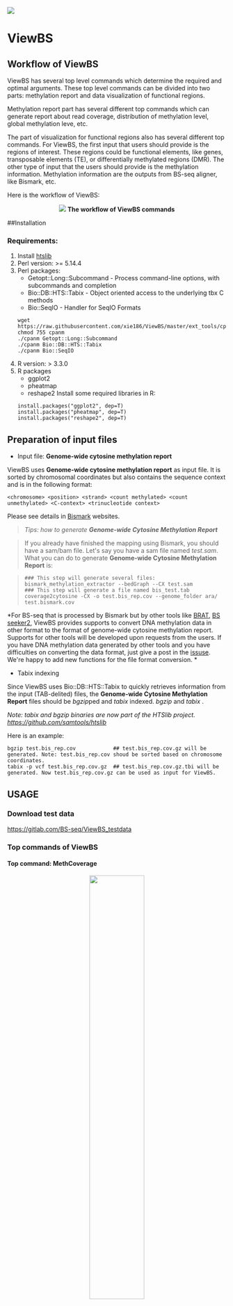 ![](image/Header_bioinfoCore.png)
# ViewBS

## Workflow of ViewBS

ViewBS has several top level commands which determine the required and optimal arguments. These top level commands can be divided into two parts: methylation report and data visualization of functional regions.

Methylation report part has several different top commands which can generate report about read coverage, distribution of methylation level, global methylation leve, etc.

The part of visualization for functional regions also has several different top commands. For ViewBS, the first input that users should provide is the regions of interest. These regions could be functional elements, like genes, transposable elements (TE), or differentially methylated regions (DMR). The other type of input that the users should provide is the methylation information. Methylation information are the outputs from BS-seq aligner, like Bismark, etc.

Here is the workflow of ViewBS:

<p align="center">
  <img src="./image/ViewBS_workflow.png">
  <b>The workflow of ViewBS commands</b><br>
</p>

##Installation

### Requirements:
1. Install [htslib](https://github.com/samtools/htslib)
2. Perl version: >= 5.14.4
3. Perl packages:
   * Getopt::Long::Subcommand - Process command-line options, with subcommands and completion
   * Bio::DB::HTS::Tabix - Object oriented access to the underlying tbx C methods
   * Bio::SeqIO - Handler for SeqIO Formats
    ```
    wget https://raw.githubusercontent.com/xie186/ViewBS/master/ext_tools/cpanm
    chmod 755 cpanm
    ./cpanm Getopt::Long::Subcommand
    ./cpanm Bio::DB::HTS::Tabix 
    ./cpanm Bio::SeqIO
    ```
4. R version: > 3.3.0
5. R packages
    * ggplot2
    * pheatmap
    * reshape2
    Install some required libraries in R:
    ```
    install.packages("ggplot2", dep=T)
    install.packages("pheatmap", dep=T)
    install.packages("reshape2", dep=T)
    ```
## Preparation of input files

* Input file: __Genome-wide cytosine methylation report__

ViewBS uses __Genome-wide cytosine methylation report__ as input file. It is sorted by chromosomal coordinates but also contains the sequence context and is in the following format:
```
<chromosome> <position> <strand> <count methylated> <count unmethylated> <C-context> <trinucleotide context>
```
Please see details in [Bismark](http://www.bioinformatics.babraham.ac.uk/projects/bismark/) websites.

> *Tips: how to generate __Genome-wide Cytosine Methylation Report__*

> If you already have finished the mapping using Bismark, you should have a sam/bam file. Let's say you have a sam file named *test.sam*. What you can do to generate __Genome-wide Cytosine Methylation Report__ is:

> ```
> ### This step will generate several files:
> bismark_methylation_extractor --bedGraph --CX test.sam
> ### This step will generate a file named bis_test.tab
> coverage2cytosine -CX -o test.bis_rep.cov --genome_folder ara/ test.bismark.cov
> ```
*For BS-seq that is processed by Bismark but by other tools like [BRAT](http://compbio.cs.ucr.edu/brat/), [BS seeker2](https://github.com/BSSeeker/BSseeker2), ViewBS provides supports to convert DNA methylation data in other format to the format of genome-wide cytosine methylation report. Supports for other tools will be developed upon requests from the users. If you have DNA methylation data generated by other tools and you have difficulties on converting the data format, just give a post in the [issuse](https://github.com/readbio/ViewBS/issues). We're happy to add new functions for the file format conversion. *

* Tabix indexing 

Since ViewBS uses Bio::DB::HTS::Tabix to quickly retrieves information from the input (TAB-delited) files, the __Genome-wide Cytosine Methylation Report__ files should be *bgzip*ped and *tabix* indexed. *bgzip* and *tabix* . 

*Note: tabix and bgzip binaries are now part of the HTSlib project. https://github.com/samtools/htslib*

Here is an example:
```
bgzip test.bis_rep.cov            ## test.bis_rep.cov.gz will be generated. Note: test.bis_rep.cov shoud be sorted based on chromosome coordinates.
tabix -p vcf test.bis_rep.cov.gz  ## test.bis_rep.cov.gz.tbi will be generated. Now test.bis_rep.cov.gz can be used as input for ViewBS. 
```

## USAGE

### Download test data

https://gitlab.com/BS-seq/ViewBS_testdata

### Top commands of ViewBS 

#### Top command: MethCoverage

<p align="center">
  <img src="image/methCoverage_example1.PNG" width="50%" height="50%">
</p>
<p align="center">
  <b>An Example of Coverage Distribution of BS-seq</b><br>
</p>

To generate the figure above, use the command shown as below:
```
ViewBS MethCoverage --reference TAIR10_chr_all.fasta --sample bis_WT.tab.gz,WT --sample bis_cmt23.tab.gz,cmt23 --sample bis_cmt2-3.tab.gz,cmt2-3 --sample bis_drm12cmt23.tab.gz,drm12cmt12 --sample bis_drm12cmt2.tab.gz,drm12cmt2 --outdir methCoverage --prefix cmt2_proj_allsam
```
Under *methCoverage* folder, there will be three files generated.

* Table for global methylation level.

| Sample 	| Context  	| Depth 	| Percentage       	|
|--------	|----------	|-------	|------------------	|
| cmt2-3 	| CG       	| 1     	| 93.3323115145888 	|
| cmt2-3 	| CG       	| 2     	| 91.6474703919394 	|
| ...    	| ...      	| ...   	| ...              	|
| ...    	| ...      	| ...   	| ...              	|
| WT     	| CG       	| 1     	| 93.8364493009668 	|

* A shell script which can re-generate the figure in PDF file.
* A figure in PDF file.

#### Top command: BisNonConvRate

<p align="center">
  <img src="image/BisNonConversionRate_example1.png" width="50%" height="50%">
</p>
<p align="center">
  <b>An Example of BisNonConvRate</b><br>
</p>

To generate the figure above, use the command shown as below:
```
ViewBS BisNonConvRate --chrom chrC --sample bis_WT.tab.gz,WT --sample bis_cmt23.tab.gz,cmt23 --sample bis_cmt2-3.tab.gz,cmt2-3 --sample bis_drm12cmt2.tab.gz,drm12cmt2 --sample bis_drm12cmt23.tab.gz,drm12cmt23 --outdir BisNonConvRate --prefix cmt2_proj_allsam
```
Under *BisNonConvRate*, there will be three files generated.

* Table for global methylation level.

| Sample     | BisNonConvRate |
|------------|----------------|
| cmt2-3     | 0.053          |
| drm12cmt2  | 0.048          |
| drm12cmt12 | 0.040          |
| cmt23      | 0.046          |
| WT         | 0.075          |

* A shell script which can re-generate the figure in PDF file.
* A figure in PDF file.

#### GlobalMethLev

<p align="center">
  <img src="image/GlobalMethLev_example2.png" width="50%" height="50%">
</p>
<p align="center">
  <b>An Example of GlobalMethLev</b><br>
</p>

To generate the figure above, use the command shown as below:
```
ViewBS GlobalMethLev --sample bis_WT.tab.gz,WT --sample bis_cmt23.tab.gz,cmt23 --sample bis_cmt2-3.tab.gz,cmt2-3 --sample bis_drm12cmt2.tab.gz,drm12cmt2 --sample bis_drm12cmt23.tab.gz,drm12cmt23 --outdir methGlobal --prefix cmt2_proj_allsam
```
Under *methGlobal*, there will be three files generated.

* Table for global methylation level.

| Sample     	| CG    	| CHG   	| CHH   	|
|------------	|-------	|-------	|-------	|
| cmt2-3     	| 0.227 	| 0.062 	| 0.010 	|
| drm12cmt2  	| 0.220 	| 0.058 	| 0.005 	|
| cmt23      	| 0.224 	| 0.009 	| 0.011 	|
| drm12cmt23 	| 0.219 	| 0.004 	| 0.005 	|
| WT         	| 0.245 	| 0.079 	| 0.029 	|

* A shell script which can re-generate the figure in PDF file.
* A figure in PDF file. 

#### MethLevDist

<p align="center">
  <img src="image/methLevDist_example1.PNG" width="50%" height="50%">
</p>
<p align="center">
  <b>An Example of MethLevDist</b><br>
</p>

To generate the figure above, use the command shown as below:
```
ViewBS.pl MethLevDist --sample bis_WT.tab.gz,WT --sample bis_cmt23.tab.gz,cmt23 --sample bis_cmt2-3.tab.gz,cmt2-3 --sample bis_drm12cmt23.tab.gz,drm12cmt12 --sample bis_drm12cmt2.tab.gz,drm12cmt2 --outdir methLevDist --prefix cmt2_proj_allsam --binMethLev 0.1
```
* Table for numbers and percentages of sites in each methylation level bin.

| Sample 	| Context  	| MethLevBinMidPoint 	| Number   	| Percentage 	|
|--------	|----------	|------------------	|----------	|------------	|
| cmt2-3 	| CG       	| 0.05             	| 3305969  	| 12.83      	|
| cmt2-3 	| CG       	| 0.15             	| 62823    	| 0.24       	|
| cmt2-3 	| CG       	| 0.25             	| 25182    	| 0.09       	|
| ...    	| ...      	| ...              	| ...      	| ..         	|
| WT     	| CG       	| 0.05             	| 3470693  	| 13.73      	|

* A shell script which can re-generate the figure in PDF file.
* A figure in PDF file.

#### MethGeno

<p align="center">
  <img src="./image/bis_geno_sample_MethGeno_CHH.PNG">
</p>
<p align="center">
  <b>An example of MethGeno</b><br>
</p>

To generate the figure above, use the command shown as below:
```
ViewBS MethGeno --genomeLength TAIR10_chr_all.fasta.fai --sample bis_WT.tab.gz,WT --sample bis_cmt23.tab.gz,cmt23 --sample bis_cmt2-3.tab.gz,cmt2-3 --sample bis_drm12cmt2.tab.gz,drm12cmt2 --sample bis_drm12cmt23.tab.gz,drm12cmt23 --prefix bis_geno_sample --context CHH
```

_Note: fai file can generated by samtools: ```samtools faidx TAIR10_chr_all.fasta```_

#### View MethHeatmap

Region file format:
* 1st column: chromsome ID;
* 2nd column: start position;
* 3rd column: end position;
* 4th column: region ID

*Note: If the file has 4th column, each row in this column should be unique.* 

<p align="center">
  <img src="./image/MethHeatmap_hist.png">
</p>
<p align="center">
  <b>An example of MethHeatmap</b><br>
</p>

To generate the figure above, use the command shown as below:
```
ViewBS MethOverRegion --region TAIR10_Transposable_Elements.chr1.bed --sample bis_WT.tab.gz,WT --sample bis_cmt23.tab.gz,cmt23 --sample bis_cmt2-3.tab.gz,cmt2-3 --sample bis_drm12cmt2.tab.gz,drm12cmt2 --sample bis_drm12cmt23.tab.gz,drm12cmt23 --prefix bis_TE_chr1_sample --context CHG
```

#### MethOverRegion

<p align="center">
  <img src="./image/methOverRegion_TE.png">
</p>
<p align="center">
  <b>An example of MethOverregion</b><br>
</p>

```
ViewBS MethOverRegion --region TAIR10_Transposable_Elements.chr1.bed --sample bis_WT.tab.gz,WT --sample bis_cmt23.tab.gz,cmt23 --sample bis_cmt2-3.tab.gz,cmt2-3 --sample bis_drm12cmt2.tab.gz,drm12cmt2 --sample bis_drm12cmt23.tab.gz,drm12cmt23 --prefix bis_TE_chr1_sample --context CHG
```

Besides providing sample and region information in the commind line, you can also read the information from a TEXT file. For example, if you are interested in more than one group of genes and you want to study the differences of DNA methylation patterns in the one sample, the methylation information can also be read from a TEXT file. Instead of giving an explicit sample information pairs, you need to write "file:" followed by the name of the TEXT file. In this case, you can only use --sample once and you cann't use --region anymore. 

The TEXT file should follow the following format:

|#MethReportFile | LegendName  | RegionFile   |
|----------------|-------------|--------------|
| DNAmethylation | RegionName1 | Region_file2 |

Here is an example:

```
ViewBS MethOverRegion --sample file:sampl_info_tab.txt --prefix bis_gene_5rank --context CG --outdir MethOverRegion
```

The genes were devided into quintiles based on gene expression level. Rank1 group was the group with lowest expression level. Users can use this method to study the correlation between DNA methylation and gene expression. 

| #DNAmethylationData 	| Region 	| RegionFile                     	|
|---------------------	|--------	|--------------------------------	|
| bis_WT.tab.gz       	| Rank1  	| TAIR10_GFF3_genes.WT.rank1.tab 	|
| bis_WT.tab.gz       	| Rank2  	| TAIR10_GFF3_genes.WT.rank2.tab 	|
| bis_WT.tab.gz       	| Rank3  	| TAIR10_GFF3_genes.WT.rank3.tab 	|
| bis_WT.tab.gz       	| Rank4  	| TAIR10_GFF3_genes.WT.rank4.tab 	|
| bis_WT.tab.gz       	| Rank5  	| TAIR10_GFF3_genes.WT.rank5.tab 	|

Here is the figure generated by the command line above:

![image](image/bis_methOverRegion_5rank.png)

#### MethOneRegion

View MethOneRegion will output the methylation information for one region give by the users and then plot the methylation levels across the chromsomesome region. 

Here is an example:

![image](image/MethOneRegion.png)

To generate the figure above, you can use the following command line:

```
ViewBS MethOneRegion --region chr5:19499001-19499600 --sample bis_WT.tab.gz,WT --sample bis_cmt23.tab.gz,cmt23 --prefix chr5_19499001-19499600 --context CHG
```

## Where to find help

If you have bugs, feature requests, please report the issues here: (https://github.com/readbio/ViewBS/issues).

## Commercial use

ViewBS uses GNU GPLv3 and is free for use by academic users. If you want to use it in commercial settings, please contact us.

## How to cite

Currently the manuscript of ViewBS is in preparation.

## Authors

* Nanjing Agricultural University

Xiaosan Huang (huangxs@njau.edu.cn), Kong-Qing Li (likq@njau.edu.cn) and Shaoling Zhang (slzhang@njau.edu.cn).

* Purdue Univeristy

Shaojun Xie: (Email: xie186@purdue.edu)  and Jyothi Thimmapuram (jyothit@purdue.edu)

